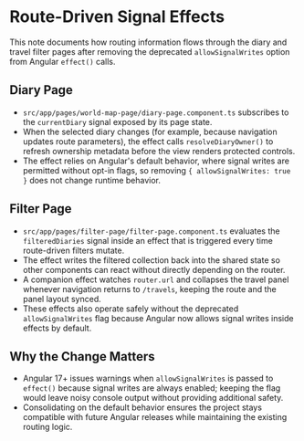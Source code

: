 # Route-Driven Signal Effects

This note documents how routing information flows through the diary and travel filter pages after removing the deprecated `allowSignalWrites` option from Angular `effect()` calls.

## Diary Page
- `src/app/pages/world-map-page/diary-page.component.ts` subscribes to the `currentDiary` signal exposed by its page state.
- When the selected diary changes (for example, because navigation updates route parameters), the effect calls `resolveDiaryOwner()` to refresh ownership metadata before the view renders protected controls.
- The effect relies on Angular's default behavior, where signal writes are permitted without opt-in flags, so removing `{ allowSignalWrites: true }` does not change runtime behavior.

## Filter Page
- `src/app/pages/filter-page/filter-page.component.ts` evaluates the `filteredDiaries` signal inside an effect that is triggered every time route-driven filters mutate.
- The effect writes the filtered collection back into the shared state so other components can react without directly depending on the router.
- A companion effect watches `router.url` and collapses the travel panel whenever navigation returns to `/travels`, keeping the route and the panel layout synced.
- These effects also operate safely without the deprecated `allowSignalWrites` flag because Angular now allows signal writes inside effects by default.

## Why the Change Matters
- Angular 17+ issues warnings when `allowSignalWrites` is passed to `effect()` because signal writes are always enabled; keeping the flag would leave noisy console output without providing additional safety.
- Consolidating on the default behavior ensures the project stays compatible with future Angular releases while maintaining the existing routing logic.
